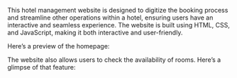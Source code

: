 This hotel management website is designed to digitize the booking process and streamline other operations within a hotel, ensuring users have an interactive and seamless experience. The website is built using HTML, CSS, and JavaScript, making it both interactive and user-friendly.

Here’s a preview of the homepage:

The website also allows users to check the availability of rooms. Here’s a glimpse of that feature:
